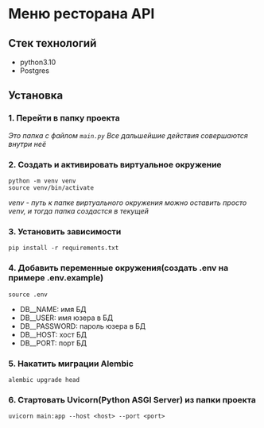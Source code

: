 # Меню ресторана API

## Стек технологий
- python3.10
- Postgres

## Установка

### 1. Перейти в папку проекта
*Это папка с файлом `main.py`
Все дальшейшие действия совершаются внутри неё*

### 2. Создать и активировать виртуальное окружение
```
python -m venv venv
source venv/bin/activate
```
*venv - путь к папке виртуального окружения
можно оставить просто venv, и тогда папка создастся в текущей*

### 3. Установить зависимости
```
pip install -r requirements.txt
```

### 4. Добавить переменные окружения(создать .env на примере .env.example)
```
source .env
```
* DB__NAME: имя БД
* DB__USER: имя юзера в БД
* DB__PASSWORD: пароль юзера в БД
* DB__HOST: хост БД
* DB__PORT: порт БД

### 5. Накатить миграции Alembic
```
alembic upgrade head
```

### 6. Стартовать Uvicorn(Python ASGI Server) из папки проекта
```
uvicorn main:app --host <host> --port <port>
```
